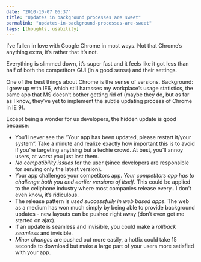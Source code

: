 ```yaml
---
date: "2010-10-07 06:37"
title: "Updates in background processes are sweet"
permalink: "updates-in-background-processes-are-sweet"
tags: [thoughts, usability]
---
```


I’ve fallen in love with Google Chrome in most ways. Not that Chrome’s anything extra, it’s rather that it’s not.

Everything is slimmed down, it’s super fast and it feels like it got less than half of both the competitors GUI (in a good sense) and their settings.

One of the best things about Chrome is the sense of versions. Background: I grew up with IE6, which still harasses my workplace’s usage statistics, the same app that MS doesn’t bother getting rid of (maybe they do, but as far as I know, they’ve yet to implement the subtle updating process of Chrome in IE 9).

Except being a wonder for us developers, the hidden update is good because:

- You’ll never see the “Your app has been updated, please restart it/your system”. Take a minute and realize exactly how important this is to avoid if you’re targeting anything but a techie crowd. At best, you’ll annoy users, at worst you just lost them.
- _No compatibility issues_ for the user (since developers are responsible for serving only the latest version).
- Your app challenges your competitors app. _Your competitors app has to challenge both you and earlier versions of itself_. This could be applied to the cellphone industry where most companies release every.. I don’t even know, it’s ridiculous.
- The release pattern is _used successfully in web based apps_. The web as a medium has won much simply by being able to provide background updates - new layouts can be pushed right away (don’t even get me started on ajax).
- If an update is seamless and invisible, you could make a _rollback seamless_ and invisible.
- _Minor changes_ are pushed out more easily, a hotfix could take 15 seconds to download but make a large part of your users more satisfied with your app.
